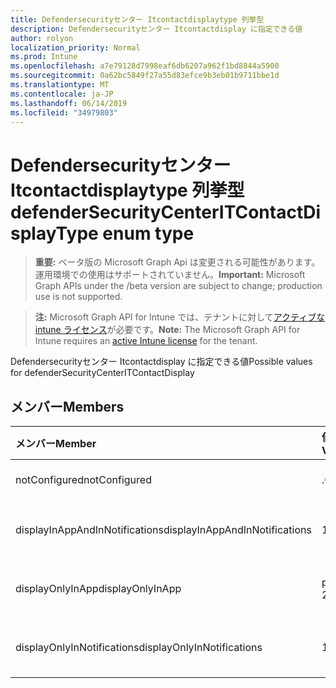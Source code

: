 ```yaml
---
title: Defendersecurityセンター Itcontactdisplaytype 列挙型
description: Defendersecurityセンター Itcontactdisplay に指定できる値
author: rolyon
localization_priority: Normal
ms.prod: Intune
ms.openlocfilehash: a7e79128d7998eaf6db6207a962f1bd8844a5900
ms.sourcegitcommit: 0a62bc5849f27a55d83efce9b3eb01b9711bbe1d
ms.translationtype: MT
ms.contentlocale: ja-JP
ms.lasthandoff: 06/14/2019
ms.locfileid: "34979803"
---
```

# <a name="defendersecuritycenteritcontactdisplaytype-enum-type"></a><span data-ttu-id="525f5-103">Defendersecurityセンター Itcontactdisplaytype 列挙型</span><span class="sxs-lookup"><span data-stu-id="525f5-103">defenderSecurityCenterITContactDisplayType enum type</span></span>

> <span data-ttu-id="525f5-104">**重要:** ベータ版の Microsoft Graph Api は変更される可能性があります。運用環境での使用はサポートされていません。</span><span class="sxs-lookup"><span data-stu-id="525f5-104">**Important:** Microsoft Graph APIs under the /beta version are subject to change; production use is not supported.</span></span>

> <span data-ttu-id="525f5-105">**注:** Microsoft Graph API for Intune では、テナントに対して[アクティブな intune ライセンス](https://go.microsoft.com/fwlink/?linkid=839381)が必要です。</span><span class="sxs-lookup"><span data-stu-id="525f5-105">**Note:** The Microsoft Graph API for Intune requires an [active Intune license](https://go.microsoft.com/fwlink/?linkid=839381) for the tenant.</span></span>

<span data-ttu-id="525f5-106">Defendersecurityセンター Itcontactdisplay に指定できる値</span><span class="sxs-lookup"><span data-stu-id="525f5-106">Possible values for defenderSecurityCenterITContactDisplay</span></span>

## <a name="members"></a><span data-ttu-id="525f5-107">メンバー</span><span class="sxs-lookup"><span data-stu-id="525f5-107">Members</span></span>
|<span data-ttu-id="525f5-108">メンバー</span><span class="sxs-lookup"><span data-stu-id="525f5-108">Member</span></span>|<span data-ttu-id="525f5-109">値</span><span class="sxs-lookup"><span data-stu-id="525f5-109">Value</span></span>|<span data-ttu-id="525f5-110">説明</span><span class="sxs-lookup"><span data-stu-id="525f5-110">Description</span></span>|
|:---|:---|:---|
|<span data-ttu-id="525f5-111">notConfigured</span><span class="sxs-lookup"><span data-stu-id="525f5-111">notConfigured</span></span>|<span data-ttu-id="525f5-112">.0</span><span class="sxs-lookup"><span data-stu-id="525f5-112">0</span></span>|<span data-ttu-id="525f5-113">Not Configured</span><span class="sxs-lookup"><span data-stu-id="525f5-113">Not Configured</span></span>|
|<span data-ttu-id="525f5-114">displayInAppAndInNotifications</span><span class="sxs-lookup"><span data-stu-id="525f5-114">displayInAppAndInNotifications</span></span>|<span data-ttu-id="525f5-115">1-d</span><span class="sxs-lookup"><span data-stu-id="525f5-115">1</span></span>|<span data-ttu-id="525f5-116">アプリと通知に表示</span><span class="sxs-lookup"><span data-stu-id="525f5-116">Display in app and in notifications</span></span>|
|<span data-ttu-id="525f5-117">displayOnlyInApp</span><span class="sxs-lookup"><span data-stu-id="525f5-117">displayOnlyInApp</span></span>|<span data-ttu-id="525f5-118">pbm-2</span><span class="sxs-lookup"><span data-stu-id="525f5-118">2</span></span>|<span data-ttu-id="525f5-119">アプリにのみ表示する</span><span class="sxs-lookup"><span data-stu-id="525f5-119">Display only in app</span></span>|
|<span data-ttu-id="525f5-120">displayOnlyInNotifications</span><span class="sxs-lookup"><span data-stu-id="525f5-120">displayOnlyInNotifications</span></span>|<span data-ttu-id="525f5-121">1/3</span><span class="sxs-lookup"><span data-stu-id="525f5-121">3</span></span>|<span data-ttu-id="525f5-122">通知にのみ表示する</span><span class="sxs-lookup"><span data-stu-id="525f5-122">Display only in notifications</span></span>|






